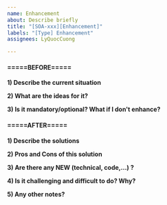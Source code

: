 ```yaml
---
name: Enhancement
about: Describe briefly
title: "[SOA-xxx][Enhancement]"
labels: "[Type] Enhancement"
assignees: LyQuocCuong

---
```


#### =====BEFORE=====
**1) Describe the current situation**

**2) What are the ideas for it?**

**3) Is it mandatory/optional? What if I don't enhance?**

#### =====AFTER=====
**1) Describe the solutions**

**2) Pros and Cons of this solution**

**3) Are there any NEW (technical, code,...) ?**

**4) Is it challenging and difficult to do? Why?**

**5) Any other notes?**
